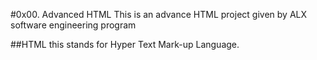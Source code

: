 #0x00. Advanced HTML
This is an advance HTML project given by ALX software engineering program

##HTML
this stands for Hyper Text Mark-up Language.
